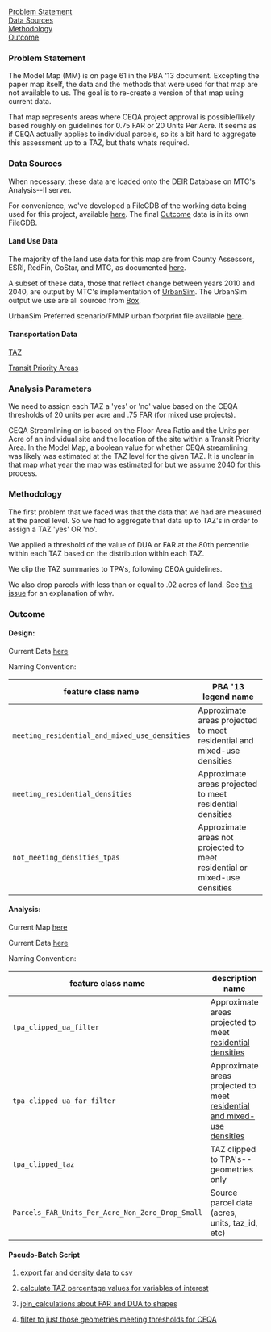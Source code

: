 [Problem Statement](#problem-statement)   
[Data Sources](#data-sources)   
[Methodology](#methodology)   
[Outcome](#outcome)   

### Problem Statement

The Model Map (MM) is on page 61 in the PBA '13 document. Excepting the paper map itself, the data and the methods that were used for that map are not available to us. The goal is to re-create a version of that map using current data.  

That map represents areas where CEQA project approval is possible/likely based roughly on guidelines for 0.75 FAR or 20 Units Per Acre. It seems as if CEQA actually applies to individual parcels, so its a bit hard to aggregate this assessment up to a TAZ, but thats whats required.  

### Data Sources  

When necessary, these data are loaded onto the DEIR Database on MTC's Analysis--II server.   

For convenience, we've developed a FileGDB of the working data being used for this project, available [here](https://mtcdrive.box.com/s/j9p7gzfoq7uj4qena9c8zn3t8o8rw76i). The final [Outcome](#outcome) data is in its own FileGDB.

#### Land Use Data   

The majority of the land use data for this map are from County Assessors, ESRI, RedFin, CoStar, and MTC, as documented [here](https://github.com/MetropolitanTransportationCommission/bayarea_urbansim/blob/e2705babbc29a24897fd8d22a83c1545fa5203b7/data_regeneration/metadata.csv).   

A subset of these data, those that reflect change between years 2010 and 2040, are output by MTC's implementation of [UrbanSim](https://github.com/MetropolitanTransportationCommission/bayarea_urbansim). The UrbanSim output we use are all sourced from [Box](https://mtcdrive.box.com/s/zk8xw9i531sa5czfrn2qpg6fes6agsa4). 

UrbanSim Preferred scenario/FMMP urban footprint file available [here](http://mtc.maps.arcgis.com/home/item.html?id=43cd558b015143089d62226396d1d11e&jobid=47cfc388-f7fb-41a1-ae34-1fb1029566b6).     

#### Transportation Data  

[TAZ](http://analytics.mtc.ca.gov/foswiki/Main/TazData)   

[Transit Priority Areas](http://mtc.maps.arcgis.com/home/item.html?id=58d037685b9342aca3158af62df79821)   

### Analysis Parameters  

We need to assign each TAZ a 'yes' or 'no' value based on the CEQA thresholds of 20 units per acre and .75 FAR (for mixed use projects).  

CEQA Streamlining on is based on the Floor Area Ratio and the Units per Acre of an individual site and the location of the site within a Transit Priority Area. In the Model Map, a boolean value for whether CEQA streamlining was likely was estimated at the TAZ level for the given TAZ. It is unclear in that map what year the map was estimated for but we assume 2040 for this process.   

### Methodology    

The first problem that we faced was that the data that we had are measured at the parcel level. So we had to aggregate that data up to TAZ's in order to assign a TAZ 'yes' OR 'no'. 

We applied a threshold of the value of DUA or FAR at the 80th percentile within each TAZ based on the distribution within each TAZ.       

We clip the TAZ summaries to TPA's, following CEQA guidelines.   

We also drop parcels with less than or equal to .02 acres of land. See [this issue](https://github.com/MetropolitanTransportationCommission/tpp_ceqa_map_for_pba_17/issues/15) for an explanation of why.   

### Outcome

#### Design:

Current Data [here](https://mtcdrive.box.com/s/hsgqp9z5gb8emxett9fulttrkse876pt)

Naming Convention:  

feature class name|PBA '13 legend name 
-----------------|--------------------
`meeting_residential_and_mixed_use_densities` | Approximate areas projected to meet residential and mixed-use densities
`meeting_residential_densities` | Approximate areas projected to meet residential densities
`not_meeting_densities_tpas` | Approximate areas not projected to meet residential or mixed-use densities

#### Analysis:

Current Map [here](http://arcg.is/XGm5v)   

Current Data [here](https://mtcdrive.box.com/s/p2cygzun71worxqslqlkukpdawju3orb)

Naming Convention:     

feature class name|description name
-----------------|--------------------
`tpa_clipped_ua_filter` | Approximate areas projected to meet [residential densities](https://github.com/MetropolitanTransportationCommission/tpp_ceqa_map_for_pba_17/blob/77f3301eaeb684b01efe6292ebfec4a91ad8f028/etl/filter_geometries_to_ceqa_threshold.bat#L14)   
`tpa_clipped_ua_far_filter` | Approximate areas projected to meet [residential and mixed-use densities](https://github.com/MetropolitanTransportationCommission/tpp_ceqa_map_for_pba_17/blob/77f3301eaeb684b01efe6292ebfec4a91ad8f028/etl/filter_geometries_to_ceqa_threshold.bat#L28)   
`tpa_clipped_taz` | TAZ clipped to TPA's--geometries only  
`Parcels_FAR_Units_Per_Acre_Non_Zero_Drop_Small` | Source parcel data (acres, units, taz_id, etc)    

#### Pseudo-Batch Script  

1. [export far and density data to csv](https://github.com/MetropolitanTransportationCommission/tpp_ceqa_map_for_pba_17/blob/0c108f09d85bc79d229f6a5ccb045ad77ea1761e/etl/export_far_and_density_data.bat)  

2. [calculate TAZ percentage values for variables of interest](https://github.com/MetropolitanTransportationCommission/tpp_ceqa_map_for_pba_17/blob/8179835cf59b0e258ed510ac3f4990fe62394b6f/python/calculate_taz_percentile_values.py)   

3. [join_calculations about FAR and DUA to shapes](https://github.com/MetropolitanTransportationCommission/tpp_ceqa_map_for_pba_17/blob/0c108f09d85bc79d229f6a5ccb045ad77ea1761e/etl/join_taz_quantiles_to_shapes.bat#L33-L40)   

4. [filter to just those geometries meeting thresholds for CEQA](https://github.com/MetropolitanTransportationCommission/tpp_ceqa_map_for_pba_17/blob/77f3301eaeb684b01efe6292ebfec4a91ad8f028/etl/filter_geometries_to_ceqa_threshold.bat)    
